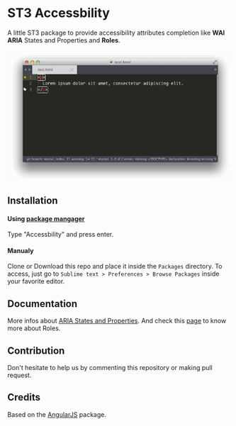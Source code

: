 # ST3 Accessbility

A little ST3 package to provide accessibility attributes completion like **WAI ARIA** States and Properties and **Roles**.

![ST3 accessibility demo](demo.gif)

## Installation

#### Using [package mangager](https://sublime.wbond.net/installation)

Type "Accessbility" and press enter.

#### Manualy

Clone or Download this repo and place it inside the `Packages` directory. To access, just go to `Sublime text > Preferences > Browse Packages` inside your favorite editor.


## Documentation

More infos about [ARIA States and Properties](http://www.w3.org/TR/wai-aria/states_and_properties). And check this [page](http://www.w3.org/TR/wai-aria/roles) to know more about Roles.

## Contribution

Don't hesitate to help us by commenting this repository or making pull request.

## Credits

Based on the [AngularJS](https://github.com/angular-ui/AngularJS-sublime-package) package.


